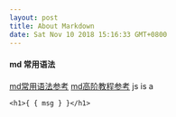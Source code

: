 ```yaml
---
layout: post
title: About Markdown
date: Sat Nov 10 2018 15:16:33 GMT+0800
---
```



#### md 常用语法
[md常用语法参考](https://www.jianshu.com/p/45faddb1526d)
[md高阶教程参考](http://www.iamxiarui.com/?p=1096#5)
	js is a 

```<h1>{ { msg } }</h1>```








